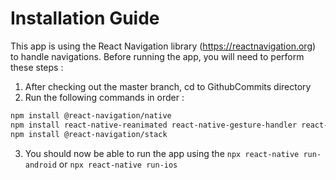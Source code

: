 # Installation Guide

This app is using the React Navigation library (https://reactnavigation.org) to handle navigations. Before running the app, you will need to perform these steps :
1. After checking out the master branch, cd to GithubCommits directory
2. Run the following commands in order :
```sh
npm install @react-navigation/native
npm install react-native-reanimated react-native-gesture-handler react-native-screens react-native-safe-area-context @react-native-community/masked-view
npm install @react-navigation/stack
```
3. You should now be able to run the app using the 
```npx react-native run-android``` or 
```npx react-native run-ios``` 
